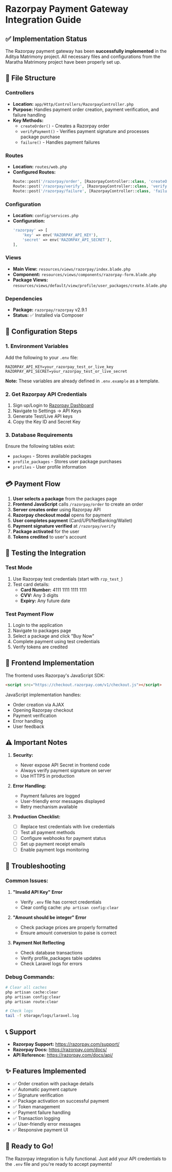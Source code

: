 # Razorpay Payment Gateway Integration Guide

## ✅ Implementation Status

The Razorpay payment gateway has been **successfully implemented** in the Aditya Matrimony project. All necessary files and configurations from the Maratha Matrimony project have been properly set up.

## 📁 File Structure

### Controllers
- **Location:** `app/Http/Controllers/RazorpayController.php`
- **Purpose:** Handles payment order creation, payment verification, and failure handling
- **Key Methods:**
  - `createOrder()` - Creates a Razorpay order
  - `verifyPayment()` - Verifies payment signature and processes package purchase
  - `failure()` - Handles payment failures

### Routes
- **Location:** `routes/web.php`
- **Configured Routes:**
  ```php
  Route::post('/razorpay/order', [RazorpayController::class, 'createOrder'])->name('razorpay.createOrder');
  Route::post('/razorpay/verify', [RazorpayController::class, 'verifyPayment'])->name('razorpay.verifyPayment');
  Route::post('/razorpay/failure', [RazorpayController::class, 'failure'])->name('razorpay.failure');
  ```

### Configuration
- **Location:** `config/services.php`
- **Configuration:**
  ```php
  'razorpay' => [
      'key' => env('RAZORPAY_API_KEY'),
      'secret' => env('RAZORPAY_API_SECRET'),
  ],
  ```

### Views
- **Main View:** `resources/views/razorpay/index.blade.php`
- **Component:** `resources/views/components/razorpay-form.blade.php`
- **Package Views:** `resources/views/default/view/profile/user_packages/create.blade.php`

### Dependencies
- **Package:** `razorpay/razorpay` v2.9.1
- **Status:** ✅ Installed via Composer

## 🔧 Configuration Steps

### 1. Environment Variables
Add the following to your `.env` file:
```env
RAZORPAY_API_KEY=your_razorpay_test_or_live_key
RAZORPAY_API_SECRET=your_razorpay_test_or_live_secret
```

**Note:** These variables are already defined in `.env.example` as a template.

### 2. Get Razorpay API Credentials
1. Sign up/Login to [Razorpay Dashboard](https://dashboard.razorpay.com/)
2. Navigate to Settings → API Keys
3. Generate Test/Live API keys
4. Copy the Key ID and Secret Key

### 3. Database Requirements
Ensure the following tables exist:
- `packages` - Stores available packages
- `profile_packages` - Stores user package purchases
- `profiles` - User profile information

## 💳 Payment Flow

1. **User selects a package** from the packages page
2. **Frontend JavaScript** calls `/razorpay/order` to create an order
3. **Server creates order** using Razorpay API
4. **Razorpay checkout modal** opens for payment
5. **User completes payment** (Card/UPI/NetBanking/Wallet)
6. **Payment signature verified** at `/razorpay/verify`
7. **Package activated** for the user
8. **Tokens credited** to user's account

## 🧪 Testing the Integration

### Test Mode
1. Use Razorpay test credentials (start with `rzp_test_`)
2. Test card details:
   - **Card Number:** 4111 1111 1111 1111
   - **CVV:** Any 3 digits
   - **Expiry:** Any future date

### Test Payment Flow
1. Login to the application
2. Navigate to packages page
3. Select a package and click "Buy Now"
4. Complete payment using test credentials
5. Verify tokens are credited

## 🎨 Frontend Implementation

The frontend uses Razorpay's JavaScript SDK:
```html
<script src="https://checkout.razorpay.com/v1/checkout.js"></script>
```

JavaScript implementation handles:
- Order creation via AJAX
- Opening Razorpay checkout
- Payment verification
- Error handling
- User feedback

## ⚠️ Important Notes

1. **Security:**
   - Never expose API Secret in frontend code
   - Always verify payment signature on server
   - Use HTTPS in production

2. **Error Handling:**
   - Payment failures are logged
   - User-friendly error messages displayed
   - Retry mechanism available

3. **Production Checklist:**
   - [ ] Replace test credentials with live credentials
   - [ ] Test all payment methods
   - [ ] Configure webhooks for payment status
   - [ ] Set up payment receipt emails
   - [ ] Enable payment logs monitoring

## 📝 Troubleshooting

### Common Issues:

1. **"Invalid API Key" Error**
   - Verify `.env` file has correct credentials
   - Clear config cache: `php artisan config:clear`

2. **"Amount should be integer" Error**
   - Check package prices are properly formatted
   - Ensure amount conversion to paise is correct

3. **Payment Not Reflecting**
   - Check database transactions
   - Verify profile_packages table updates
   - Check Laravel logs for errors

### Debug Commands:
```bash
# Clear all caches
php artisan cache:clear
php artisan config:clear
php artisan route:clear

# Check logs
tail -f storage/logs/laravel.log
```

## 📞 Support

- **Razorpay Support:** https://razorpay.com/support/
- **Razorpay Docs:** https://razorpay.com/docs/
- **API Reference:** https://razorpay.com/docs/api/

## ✨ Features Implemented

- ✅ Order creation with package details
- ✅ Automatic payment capture
- ✅ Signature verification
- ✅ Package activation on successful payment
- ✅ Token management
- ✅ Payment failure handling
- ✅ Transaction logging
- ✅ User-friendly error messages
- ✅ Responsive payment UI

## 🚀 Ready to Go!

The Razorpay integration is fully functional. Just add your API credentials to the `.env` file and you're ready to accept payments!
